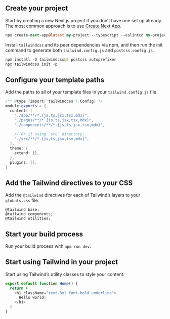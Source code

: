 ## Create your project

Start by creating a new Next.js project if you don’t have one set up already. The most common approach is to use [Create Next App](https://nextjs.org/docs/api-reference/create-next-app).

```perl
npx create-next-app@latest my-project --typescript --eslintcd my-project
```

Install `tailwindcss` and its peer dependencies via npm, and then run the init command to generate both `tailwind.config.js` and `postcss.config.js`.

```kotlin
npm install -D tailwindcss@3 postcss autoprefixer
npx tailwindcss init -p
```

## Configure your template paths

Add the paths to all of your template files in your `tailwind.config.js` file.

```java
/** @type {import('tailwindcss').Config} */
module.exports = {
  content: [
    "./app/**/*.{js,ts,jsx,tsx,mdx}",
    "./pages/**/*.{js,ts,jsx,tsx,mdx}",
    "./components/**/*.{js,ts,jsx,tsx,mdx}",
 
    // Or if using `src` directory:
    "./src/**/*.{js,ts,jsx,tsx,mdx}",
  ],
  theme: {
    extend: {},
  },
  plugins: [],
}
```

## Add the Tailwind directives to your CSS

Add the `@tailwind` directives for each of Tailwind’s layers to your `globals.css` file.

```less
@tailwind base;
@tailwind components;
@tailwind utilities;
```

## Start your build process

Run your build process with `npm run dev`.

## Start using Tailwind in your project

Start using Tailwind’s utility classes to style your content.

```javascript
export default function Home() {
  return (
    <h1 className="text-3xl font-bold underline">
      Hello world!
    </h1>
  )
}
```
